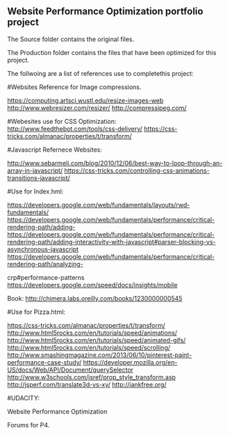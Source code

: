 ## Website Performance Optimization portfolio project

The Source folder contains the original files.

The Production folder contains the files that have been optimized for this project.

The follwoing are a list of references use to completethis project:

#Websites Reference for Image compressions.

https://computing.artsci.wustl.edu/resize-images-web
http://www.webresizer.com/resizer/
http://compressjpeg.com/

#Webesites use for CSS Optimization:
http://www.feedthebot.com/tools/css-delivery/
https://css-tricks.com/almanac/properties/t/transform/


#Javascript Refernece Websites:

http://www.sebarmeli.com/blog/2010/12/06/best-way-to-loop-through-an-array-in-javascript/
https://css-tricks.com/controlling-css-animations-transitions-javascript/


#Use for Index.hml:

https://developers.google.com/web/fundamentals/layouts/rwd-fundamentals/
https://developers.google.com/web/fundamentals/performance/critical-rendering-path/adding-
https://developers.google.com/web/fundamentals/performance/critical-rendering-path/adding-interactivity-with-javascript#parser-blocking-vs-asynchronous-javascript
https://developers.google.com/web/fundamentals/performance/critical-rendering-path/analyzing-

crp#performance-patterns
https://developers.google.com/speed/docs/insights/mobile

Book:
http://chimera.labs.oreilly.com/books/1230000000545

#Use for Pizza.html:

https://css-tricks.com/almanac/properties/t/transform/
http://www.html5rocks.com/en/tutorials/speed/animations/
http://www.html5rocks.com/en/tutorials/speed/animated-gifs/
http://www.html5rocks.com/en/tutorials/speed/scrolling/
http://www.smashingmagazine.com/2013/06/10/pinterest-paint-performance-case-study/
https://developer.mozilla.org/en-US/docs/Web/API/Document/querySelector
http://www.w3schools.com/jsref/prop_style_transform.asp
http://jsperf.com/translate3d-vs-xy/
http://jankfree.org/

#UDACITY:

Website Performance Optimization 

Forums for P4.

